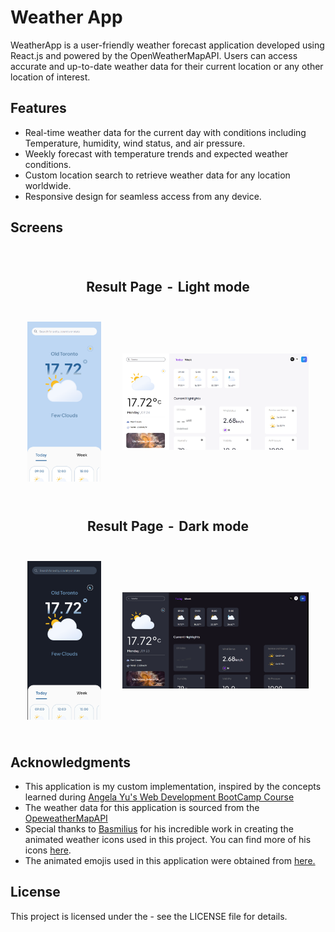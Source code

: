 # Weather App

WeatherApp is a user-friendly weather forecast application developed using React.js and powered by the OpenWeatherMapAPI. Users can access accurate and up-to-date weather data for their current location or any other location of interest.

## Features

- Real-time weather data for the current day with conditions including Temperature, humidity, wind status, and air pressure.
- Weekly forecast with temperature trends and expected weather conditions.
- Custom location search to retrieve weather data for any location worldwide.
- Responsive design for seamless access from any device.

## Screens

<table style="border-collapse: separate; border-spacing: 20px;">
    <tr>
        <th style="border: none; text-align: center;" colspan="2">
            <h2>Result Page - Light mode</h2>
        </th>
    </tr>
    <tr>
    <td style="border: none; text-align: center;">
      <img src="/assets/images/mobile-light.png" alt="Mobile light mode">
    </td>
    <td style="border: none; text-align: center;">
      <img src="/assets/images/desktop-light.png" alt="Desktop Light mode">
    </td>
  </tr>
  <tr>
        <th style="border: none; text-align: center;" colspan="2">
            <h2>Result Page - Dark mode</h2>
        </th>
    </tr>
   <tr>
    <td style="border: none;">
      <img src="/assets/images/mobile-dark.png" alt="Mobile dark mode">
    </td>
    <td style="border: none; ">
      <img src="/assets/images/desktop-dark.png" alt="Desktop dark mode">
    </td>
  </tr>
</table>

## Acknowledgments

- This application is my custom implementation, inspired by the concepts learned during [Angela Yu's Web Development BootCamp Course](file_path)
- The weather data for this application is sourced from the [OpeweatherMapAPI]()
- Special thanks to [Basmilius](https://github.com/basmilius/weather-icons) for his incredible work in creating the animated weather icons used in this project. You can find more of his icons [here](https://meteocons.com/).
- The animated emojis used in this application were obtained from [here.](https://googlefonts.github.io/noto-emoji-animation/)

## License

This project is licensed under the - see the LICENSE file for details.

